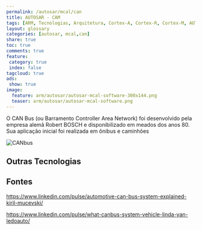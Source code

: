 ```yaml
---
permalink: /autosar/mcal/can
title: AUTOSAR - CAM
tags: [ARM, Tecnologias, Arquitetura, Cortex-A, Cortex-R, Cortex-M, AUTOSAR, MCAL, can]
layout: glossary
categories: [autosar, mcal,can]
share: true  
toc: true
comments: true
feature:
 category: true
 index: false
tagcloud: true
ads:
 show: true
image:
  feature: arm/autosar/autosar-mcal-software-300x144.png
  teaser: arm/autosar/autosar-mcal-software.png
---
```


 O CAN Bus (ou Barramento Controller Area Network) foi desenvolvido pela empresa alemã Robert BOSCH e disponibilizado em meados dos anos 80. Sua aplicação inicial foi realizada em ônibus e caminhões

<!--more-->

![CANbus](/images/protocolos/automotivos/canbus.jpg)

## Outras Tecnologias



## Fontes

https://www.linkedin.com/pulse/automotive-can-bus-system-explained-kiril-mucevski/

https://www.linkedin.com/pulse/what-canbus-system-vehicle-linda-yan-ledoauto/